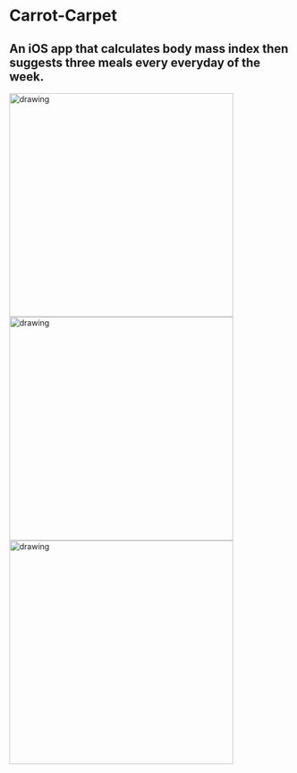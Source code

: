 # Carrot-Carpet
## An iOS app that calculates body mass index then suggests three meals every everyday of the week.

<img src="https://i.imgur.com/SWBZaPm.png" alt="drawing" width="400"/> 
<img src="https://i.imgur.com/oXHUt9E.png" alt="drawing" width="400"/>
<img src="https://i.imgur.com/B5nc49o.png" alt="drawing" width="400"/>
